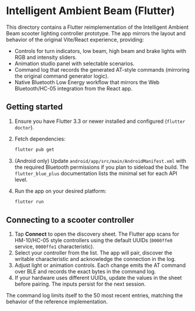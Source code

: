 # Intelligent Ambient Beam (Flutter)

This directory contains a Flutter reimplementation of the Intelligent Ambient Beam scooter lighting controller prototype. The app mirrors the layout and behavior of the original Vite/React experience, providing:

- Controls for turn indicators, low beam, high beam and brake lights with RGB and intensity sliders.
- Animation studio panel with selectable scenarios.
- Command log that records the generated AT-style commands (mirroring the original command generator logic).
- Native Bluetooth Low Energy workflow that mirrors the Web Bluetooth/HC-05 integration from the React app.

## Getting started

1. Ensure you have Flutter 3.3 or newer installed and configured (`flutter doctor`).
2. Fetch dependencies:

   ```bash
   flutter pub get
   ```

3. (Android only) Update `android/app/src/main/AndroidManifest.xml` with the required Bluetooth permissions if you plan to sideload the build. The `flutter_blue_plus` documentation lists the minimal set for each API level.

4. Run the app on your desired platform:

   ```bash
   flutter run
   ```

## Connecting to a scooter controller

1. Tap **Connect** to open the discovery sheet. The Flutter app scans for HM-10/HC-05 style controllers using the default UUIDs (`0000ffe0` service, `0000ffe1` characteristic).
2. Select your controller from the list. The app will pair, discover the writable characteristic and acknowledge the connection in the log.
3. Adjust light or animation controls. Each change emits the AT command over BLE and records the exact bytes in the command log.
4. If your hardware uses different UUIDs, update the values in the sheet before pairing. The inputs persist for the next session.

The command log limits itself to the 50 most recent entries, matching the behavior of the reference implementation.
